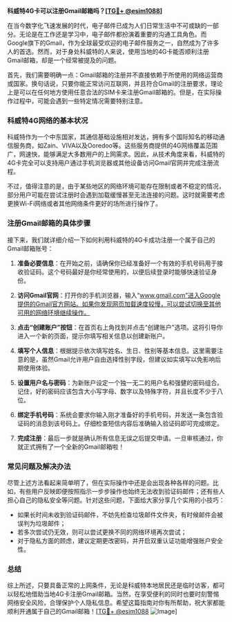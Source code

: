 **科威特4G卡可以注册Gmail邮箱吗？[[TG💪+ @esim1088](https://t.me/s/esim1088)]**

在当今数字化飞速发展的时代，电子邮件已成为人们日常生活中不可或缺的一部分。无论是在工作还是学习中，电子邮件都扮演着重要的沟通工具角色。而Google旗下的Gmail，作为全球最受欢迎的电子邮件服务之一，自然成为了许多人的首选。然而，对于身处科威特的人来说，使用当地的4G卡能否顺利注册Gmail邮箱，却是一个经常被提及的问题。

首先，我们需要明确一点：Gmail邮箱的注册并不直接依赖于所使用的网络运营商或国家。换句话说，只要你能正常访问互联网，并且符合Gmail的注册要求，理论上是可以在任何地方使用任意合法的SIM卡来注册Gmail邮箱的。但是，在实际操作过程中，可能会遇到一些特定情况需要特别注意。

### **科威特4G网络的基本状况**

科威特作为一个中东国家，其通信基础设施相对发达，拥有多个国际知名的移动通信服务商，如Zain、VIVA以及Ooredoo等。这些服务商提供的4G网络覆盖范围广，网速快，能够满足大多数用户的上网需求。因此，从技术角度来看，科威特的4G卡完全可以支持用户通过手机浏览器或其他设备访问Gmail官网并完成注册流程。

不过，值得注意的是，由于某些地区的网络环境可能存在限制或者不稳定的情况，部分用户可能在尝试注册时会遇到加载缓慢甚至无法连接的问题。这时就需要考虑更换Wi-Fi网络或者其他网络条件更好的场所进行操作了。

### **注册Gmail邮箱的具体步骤**

接下来，我们就详细介绍一下如何利用科威特的4G卡成功注册一个属于自己的Gmail邮箱账号：

1. **准备必要信息**：在开始之前，请确保你已经准备好一个有效的手机号码用于接收验证码。这个号码最好是你经常使用的，以便后续登录时能够快速验证身份。
   
2. **访问Gmail官网**：打开你的手机浏览器，输入“www.gmail.com”进入Google提供的Gmail官方网站。如果你发现网页加载速度较慢，可以尝试切换至其他可用的网络环境继续操作。

3. **点击“创建账户”按钮**：在首页右上角找到并点击“创建账户”选项。这将引导你进入一个新的页面，提示你填写相关信息以创建新账户。

4. **填写个人信息**：根据提示依次填写姓名、生日、性别等基本信息。这里需要注意的是，虽然Gmail允许用户自由选择性别字段，但建议如实填写以免影响后期使用体验。

5. **设置用户名与密码**：为新账户设定一个独一无二的用户名和强健的密码组合。记住，好的密码应该包含大小写字母、数字以及特殊字符，并且长度不少于八位。

6. **绑定手机号码**：系统会要求你输入刚才准备好的手机号码，并发送一条包含验证码的消息到该号码上。仔细检查短信内容后准确输入验证码即可完成绑定。

7. **完成注册**：最后一步就是确认所有信息无误之后提交申请。一旦审核通过，你就正式拥有了一个全新的Gmail邮箱啦！

### **常见问题及解决办法**

尽管上述方法看起来简单明了，但在实际操作中还是会出现各种各样的问题。比如，有些用户反映即便按照指示一步步操作也始终无法收到验证码邮件；还有些人担心自己的隐私安全等问题。针对这些问题，下面给大家分享几个实用的小技巧：

- 如果长时间未收到验证码邮件，不妨先检查垃圾邮件文件夹，有时候邮件会被误判为垃圾邮件；
- 若多次尝试仍无效，则可以尝试更换不同的网络环境再次尝试；
- 对于隐私方面的顾虑，建议定期更改密码，并开启双重认证功能增强账户安全性。

### **总结**

综上所述，只要具备正常的上网条件，无论是科威特本地居民还是临时访客，都可以轻松地借助当地4G卡注册Gmail邮箱。当然，在享受便利的同时也要时刻警惕网络安全风险，合理保护个人隐私信息。希望这篇指南对你有所帮助，祝大家都能顺利开通属于自己的Gmail邮箱！[[TG💪+ @esim1088](https://t.me/s/esim1088) ![Image](https://i.postimg.cc/4NQfJmqS/Snipaste-2025-05-13-00-14-12.png)]